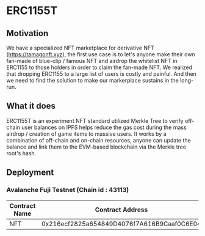 # ERC1155T

## Motivation

We have a specialized NFT marketplace for derivative NFT (https://tamagonft.xyz), the first use case is to let's anyone make their own fan-made of blue-clip / famous NFT and airdrop the whitelist NFT in ERC1155 to those holders in order to claim the fan-made NFT. We realized that dropping ERC1155 to a large list of users is costly and painful. And then we need to find the solution to make our markerplace sustains in the long-run.

## What it does

ERC1155T is an experiment NFT standard utilized Merkle Tree to verify off-chain user balances on IPFS helps reduce the gas cost during the mass airdrop / creation of game items to massive users. It works by a combination of off-chain and on-chain resources, anyone can update the balance and link them to the EVM-based blockchain via the Merkle tree root's hash.

## Deployment

### Avalanche Fuji Testnet (Chain id : 43113)

Contract Name | Contract Address 
--- | ---  
NFT | 0x216ecf2825a654849D4076f7A616B9Caaf0C6E04
